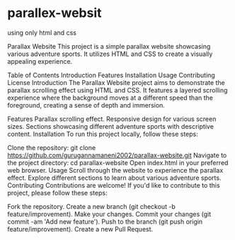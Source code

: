 # parallex-websit
using only html and css


Parallax Website
This project is a simple parallax website showcasing various adventure sports. It utilizes HTML and CSS to create a visually appealing experience.

Table of Contents
Introduction
Features
Installation
Usage
Contributing
License
Introduction
The Parallax Website project aims to demonstrate the parallax scrolling effect using HTML and CSS. It features a layered scrolling experience where the background moves at a different speed than the foreground, creating a sense of depth and immersion.

Features
Parallax scrolling effect.
Responsive design for various screen sizes.
Sections showcasing different adventure sports with descriptive content.
Installation
To run this project locally, follow these steps:

Clone the repository: git clone https://github.com/gurugannamaneni2002/parallax-website.git
Navigate to the project directory: cd parallax-website
Open index.html in your preferred web browser.
Usage
Scroll through the website to experience the parallax effect.
Explore different sections to learn about various adventure sports.
Contributing
Contributions are welcome! If you'd like to contribute to this project, please follow these steps:

Fork the repository.
Create a new branch (git checkout -b feature/improvement).
Make your changes.
Commit your changes (git commit -am 'Add new feature').
Push to the branch (git push origin feature/improvement).
Create a new Pull Request.
